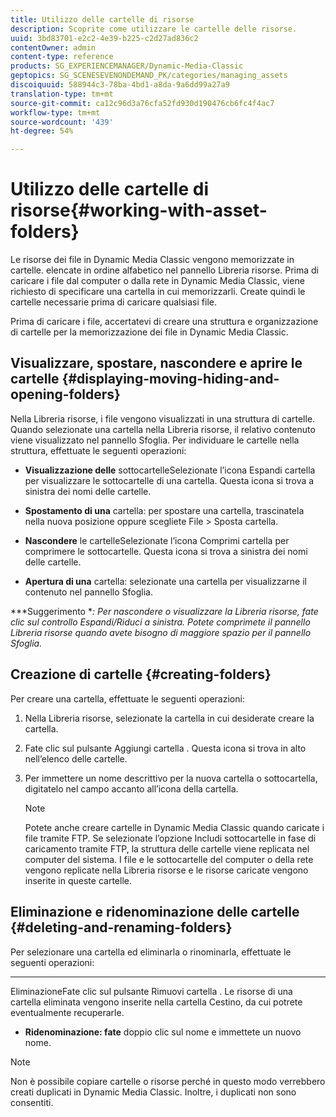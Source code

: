 ```yaml
---
title: Utilizzo delle cartelle di risorse
description: Scoprite come utilizzare le cartelle delle risorse.
uuid: 3bd83701-e2c2-4e39-b225-c2d27ad836c2
contentOwner: admin
content-type: reference
products: SG_EXPERIENCEMANAGER/Dynamic-Media-Classic
geptopics: SG_SCENESEVENONDEMAND_PK/categories/managing_assets
discoiquuid: 588944c3-78ba-4bd1-a8da-9a6dd99a27a9
translation-type: tm+mt
source-git-commit: ca12c96d3a76cfa52fd930d190476cb6fc4f4ac7
workflow-type: tm+mt
source-wordcount: '439'
ht-degree: 54%

---
```



# Utilizzo delle cartelle di risorse{#working-with-asset-folders}

Le risorse dei file in Dynamic Media Classic vengono memorizzate in cartelle. elencate in ordine alfabetico nel pannello Libreria risorse. Prima di caricare i file dal computer o dalla rete in Dynamic Media Classic, viene richiesto di specificare una cartella in cui memorizzarli. Create quindi le cartelle necessarie prima di caricare qualsiasi file. 

Prima di caricare i file, accertatevi di creare una struttura e organizzazione di cartelle per la memorizzazione dei file in Dynamic Media Classic.

## Visualizzare, spostare, nascondere e aprire le cartelle {#displaying-moving-hiding-and-opening-folders}

Nella Libreria risorse, i file vengono visualizzati in una struttura di cartelle. Quando selezionate una cartella nella Libreria risorse, il relativo contenuto viene visualizzato nel pannello Sfoglia. Per individuare le cartelle nella struttura, effettuate le seguenti operazioni:

* **Visualizzazione delle**
sottocartelleSelezionate l’icona Espandi cartella per visualizzare le sottocartelle di una cartella. Questa icona si trova a sinistra dei nomi delle cartelle.

* **Spostamento di una**
cartella: per spostare una cartella, trascinatela nella nuova posizione oppure scegliete File > Sposta cartella.

* **Nascondere**
le cartelleSelezionate l’icona Comprimi cartella per comprimere le sottocartelle. Questa icona si trova a sinistra dei nomi delle cartelle.

* **Apertura di una**
cartella: selezionate una cartella per visualizzarne il contenuto nel pannello Sfoglia.

***Suggerimento **: Per nascondere o visualizzare la Libreria risorse, fate clic sul controllo Espandi/Riduci a sinistra. Potete comprimete il pannello Libreria risorse quando avete bisogno di maggiore spazio per il pannello Sfoglia.*

## Creazione di cartelle {#creating-folders}

Per creare una cartella, effettuate le seguenti operazioni:

1. Nella Libreria risorse, selezionate la cartella in cui desiderate creare la cartella.
1. Fate clic sul pulsante Aggiungi cartella . Questa icona si trova in alto nell’elenco delle cartelle.
1. Per immettere un nome descrittivo per la nuova cartella o sottocartella, digitatelo nel campo accanto all’icona della cartella.

   >[!NOTE]
   >
   >Potete anche creare cartelle in Dynamic Media Classic quando caricate i file tramite FTP. Se selezionate l’opzione Includi sottocartelle in fase di caricamento tramite FTP, la struttura delle cartelle viene replicata nel computer del sistema. I file e le sottocartelle del computer o della rete vengono replicate nella Libreria risorse e le risorse caricate vengono inserite in queste cartelle.

## Eliminazione e ridenominazione delle cartelle  {#deleting-and-renaming-folders}

Per selezionare una cartella ed eliminarla o rinominarla, effettuate le seguenti operazioni:

* ****
EliminazioneFate clic sul pulsante Rimuovi cartella . Le risorse di una cartella eliminata vengono inserite nella cartella Cestino, da cui potrete eventualmente recuperarle.

* **Ridenominazione: fate**
doppio clic sul nome e immettete un nuovo nome.

>[!NOTE]
>
>Non è possibile copiare cartelle o risorse perché in questo modo verrebbero creati duplicati in Dynamic Media Classic. Inoltre, i duplicati non sono consentiti.
